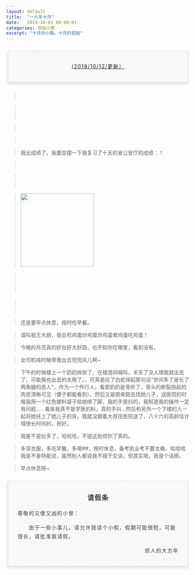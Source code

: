 ```yaml
---
layout: default
title:  "一九年十月"
date:   2019-10-01 00:00:01
categories: 写给小曾
excerpt: "十月的小路，十月的孤独"
---
```



<section style="margin: 20px 0px;">
    <section style="padding: 5px;box-sizing: border-box;">
        <section style="text-align: center;border-width: 1px;border-style: dashed;border-color: #cccccc;background: #f8f8f8;box-shadow: #e5e5e5 -1px 5px 7px;letter-spacing: 1.5px;padding: 1em;color: #3f3e3f;box-sizing: border-box;">
            <section style="text-align: justify;padding: 2px 0.8em;line-height: 1.75em;font-size: 14px;box-sizing: border-box;">
                <p style="text-align: center;">
                    <a href="">(2019/10/12/更新）</a>
                </p>
            </section>
        </section>
    </section>
</section>

> <font color="white">记得一定要多穿衣服，一定一定一定。太冷了。</font>

> <font color="white">照片的事情我还没忘啊，还没忘，原图，记得原图,千万不要删除了，我以后要来找的！重要的事情说三遍，原图啊。！</font>

> <font color="white">我走啦。</font>

> <font color="white">你看过画皮吗？第一部。早点休息啦。</font>

> 我出成绩了，我要显摆一下我复习了十天的省公安厅的成绩：！

> <font color="white">咳咳</font>

> <font color="white">102.5，啧啧，我觉得吧，你肯定会说：笨蛋啊才考这么点。我会回答：是是是，你说的对。</font>

> <img src="https://puui.qpic.cn/fans_admin/0/3_837323156_1570851079848/0" width="200">

> <font color="white">102.5，啧啧，我觉得吧，你肯定会说：笨蛋啊才考这么点。我会回答：是是是，你说的对。没事的，和我一起的陕西的大哥也没考上，云南的一个也没有考上嘻嘻，我这裸考的就算了。虽然说考上了也要面试的。</font>

> <font color="white">改天教教我跳一跳怎么才能像你一样，蹦哒的那么远。这可不可以说是心灵手巧啊😺</font>

> 还是要早点休息，按时吃早餐。

> 请叫我王大厨，我会煎鸡蛋炒鸡蛋炸鸡蛋煮鸡蛋吃鸡蛋！

> 今晚的月亮真的好白好大好圆，也不知你在哪里，看到没有。

> 女司机啥时候带我出去兜兜风儿啊~

> 下午的时候楼上一个奶奶摔倒了，在楼道间喊叫，半天了没人理我就出去了，可能我也出去的太晚了，，可真是应了白蛇缘起那句话"世间多了是长了两条腿的恶人"，作为一个外行人，看那奶奶是骨折了，骨头的断裂挑起的肉皮清晰可见（傻子都能看到），然后又是跑来跑去找她儿子，送医院的时候我用一个红色塑料袋子给她绑了脚，我的手是抖的，我知道我的操作一定有问题……看来我真不是学医的料，真的手抖...然后和另外一个下楼的人一起将她扶上了她儿子的背，我就没跟着大叔往医院送了，八十六的高龄估计得很长时间的，祝好。

> 我是不是扯多了，哈哈哈，不提这些烦你了真的。

> 多穿衣服，多吃早餐，多喝##，按时休息，备考执业考不要太晚，哈哈哈我是不是特能说，虽然别人都说我不擅于交谈，但其实哦，我是个话痨。

> 早点休息呀~

<section style="margin: 20px 0px;">
    <section style="padding: 5px;box-sizing: border-box;">
        <section style="text-align: center;border-width: 1px;border-style: dashed;border-color: #cccccc;background: #f8f8f8;box-shadow: #e5e5e5 -1px 5px 7px;letter-spacing: 1.5px;padding: 1em;color: #3f3e3f;box-sizing: border-box;">
            <section style="padding: 2px 0.8em;line-height: 1.75em;font-size: 14px;box-sizing: border-box;">
                <p style="text-align: center; font-size: 18px">
                    <b>请假条</b>
                </p>
                <p style="text-align: left;">
                    尊敬的又傻又凶的小曾：
                </p>
                <p style="text-align: left;">
                    &emsp;&emsp;由于一些小事儿，请允许我请个小假，假期可能很短，可能很长，请批准我请假。
                </p>
                <p style="text-align: right;">
                    烦人的大方年
                </p>
            </section>
        </section>
    </section>
</section>
